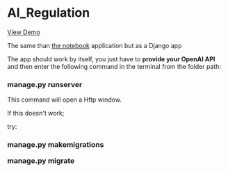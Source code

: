 # AI_Regulation

 <a href="https://www.youtube.com/watch?v=hrmZ-crQKcU&ab_channel=MarcoFernandez">View Demo</a>
 
 
 
 

The same than 
<a href="https://github.com/Ashoka74/AI-Regulation-suggestions">the notebook</a>
application but as a Django app

The app should work by itself, you just have to <strong> provide your OpenAI API </strong> and then enter the following command in the terminal from the folder path:

<h3>
manage.py runserver
</h3>

This command will open a Http window.

If this doesn't work;

try:

<h3>
manage.py makemigrations

manage.py migrate

</h3>
